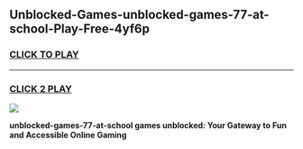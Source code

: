 
## Unblocked-Games-unblocked-games-77-at-school-Play-Free-4yf6p
<h3>
<a href="https://premium76.site?title=unblocked-games-77-at-school&ref=21A">CLICK TO PLAY</a></h3>
<hr>

<h3>
<a href="https://premium76.site?title=unblocked-games-77-at-school&ref=21A">CLICK 2 PLAY</a>
  
</h3>

<a href="https://premium76.site?title=unblocked-games-77-at-school&ref=21A"><img src="https://clearcache.store/games.png"></a>


**unblocked-games-77-at-school games unblocked: Your Gateway to Fun and Accessible Online Gaming**
